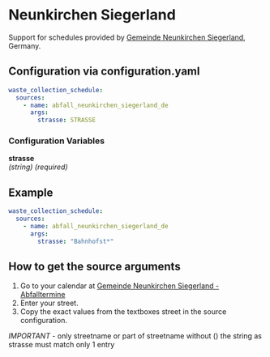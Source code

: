 # Neunkirchen Siegerland

Support for schedules provided by [Gemeinde Neunkirchen Siegerland](https://www.neunkirchen-siegerland.de/), Germany.

## Configuration via configuration.yaml

```yaml
waste_collection_schedule:
  sources:
    - name: abfall_neunkirchen_siegerland_de
      args:
        strasse: STRASSE
```

### Configuration Variables

**strasse**<br>
*(string) (required)*

## Example

```yaml
waste_collection_schedule:
  sources:
    - name: abfall_neunkirchen_siegerland_de
      args:
        strasse: "Bahnhofst*"

```

## How to get the source arguments

1. Go to your calendar at [Gemeinde Neunkirchen Siegerland - Abfalltermine](https://www.neunkirchen-siegerland.de/Rathaus-Politik/B%C3%BCrgerservice/Abfalltermine/)
2. Enter your street.
3. Copy the exact values from the textboxes street in the source configuration. 

*IMPORTANT* - only streetname or part of streetname without ()
the string as strasse must match only 1 entry
